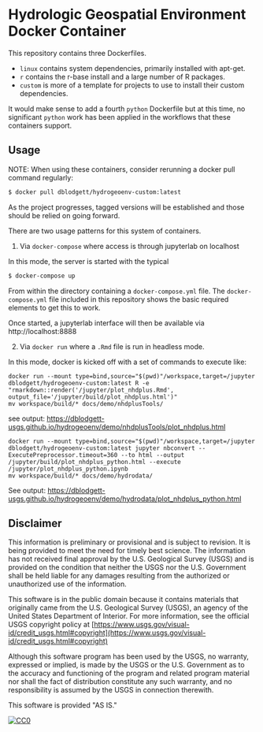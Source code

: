 # Hydrologic Geospatial Environment Docker Container

This repository contains three Dockerfiles.
- `linux` contains system dependencies, primarily installed with apt-get.
- `r` contains the r-base install and a large number of R packages.
- `custom` is more of a template for projects to use to install their custom dependencies.

It would make sense to add a fourth `python` Dockerfile but at this time, no significant `python` work has been applied in the workflows that these containers support.

## Usage

NOTE: When using these containers, consider rerunning a docker pull command regularly:

```bash
$ docker pull dblodgett/hydrogeoenv-custom:latest
```

As the project progresses, tagged versions will be established and those should be relied on going forward. 
 
There are two usage patterns for this system of containers.

1. Via `docker-compose` where access is through jupyterlab on localhost

In this mode, the server is started with the typical 

```bash
$ docker-compose up
```

From within the directory containing a `docker-compose.yml` file. The `docker-compose.yml` file included in this repository shows the basic required elements to get this to work.

Once started, a jupyterlab interface will then be available via http://localhost:8888

2. Via `docker run` where a `.Rmd` file is run in headless mode.

In this mode, docker is kicked off with a set of commands to execute like:

```
docker run --mount type=bind,source="$(pwd)"/workspace,target=/jupyter dblodgett/hydrogeoenv-custom:latest R -e "rmarkdown::render('/jupyter/plot_nhdplus.Rmd', output_file='/jupyter/build/plot_nhdplus.html')"
mv workspace/build/* docs/demo/nhdplusTools/
```
see output: https://dblodgett-usgs.github.io/hydrogeoenv/demo/nhdplusTools/plot_nhdplus.html

```
docker run --mount type=bind,source="$(pwd)"/workspace,target=/jupyter dblodgett/hydrogeoenv-custom:latest jupyter nbconvert --ExecutePreprocessor.timeout=360 --to html --output /jupyter/build/plot_nhdplus_python.html --execute /jupyter/plot_nhdplus_python.ipynb
mv workspace/build/* docs/demo/hydrodata/
````
See output: https://dblodgett-usgs.github.io/hydrogeoenv/demo/hydrodata/plot_nhdplus_python.html

## Disclaimer

This information is preliminary or provisional and is subject to revision. It is being provided to meet the need for timely best science. The information has not received final approval by the U.S. Geological Survey (USGS) and is provided on the condition that neither the USGS nor the U.S. Government shall be held liable for any damages resulting from the authorized or unauthorized use of the information.

This software is in the public domain because it contains materials that originally came from the U.S. Geological Survey  (USGS), an agency of the United States Department of Interior. For more information, see the official USGS copyright policy at [https://www.usgs.gov/visual-id/credit_usgs.html#copyright](https://www.usgs.gov/visual-id/credit_usgs.html#copyright)

Although this software program has been used by the USGS, no warranty, expressed or implied, is made by the USGS or the U.S. Government as to the accuracy and functioning of the program and related program material nor shall the fact of distribution constitute any such warranty, and no responsibility is assumed by the USGS in connection therewith.

This software is provided "AS IS."

 [
    ![CC0](https://i.creativecommons.org/p/zero/1.0/88x31.png)
  ](https://creativecommons.org/publicdomain/zero/1.0/)